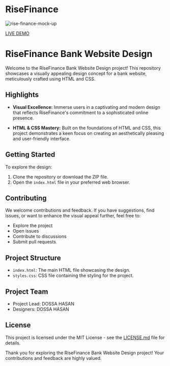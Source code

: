 # RiseFinance

![rise-finance-mock-up](https://github.com/DOSSA-HASAN/RiseFinance/assets/161303408/03102bc0-bd6d-4aff-a2d3-06d9690a7b3b)

[LIVE DEMO](https://dossa-hasan.github.io/RiseFinance/)


# RiseFinance Bank Website Design

Welcome to the RiseFinance Bank Website Design project! This repository showcases a visually appealing design concept for a bank website, meticulously crafted using HTML and CSS.

## Highlights
- **Visual Excellence:** Immerse users in a captivating and modern design that reflects RiseFinance's commitment to a sophisticated online presence.

- **HTML & CSS Mastery:** Built on the foundations of HTML and CSS, this project demonstrates a keen focus on creating an aesthetically pleasing and user-friendly interface.

## Getting Started
To explore the design:
1. Clone the repository or download the ZIP file.
2. Open the `index.html` file in your preferred web browser.

## Contributing
We welcome contributions and feedback. If you have suggestions, find issues, or want to enhance the visual appeal further, feel free to:
- Explore the project
- Open issues
- Contribute to discussions
- Submit pull requests

## Project Structure
- `index.html`: The main HTML file showcasing the design.
- `styles.css`: CSS file containing the styling for the project.

## Project Team
- Project Lead: DOSSA HASAN
- Designers: DOSSA HASAN

## License
This project is licensed under the MIT License - see the [LICENSE.md](LICENSE.md) file for details.

Thank you for exploring the RiseFinance Bank Website Design project! Your contributions and feedback are highly valued.
